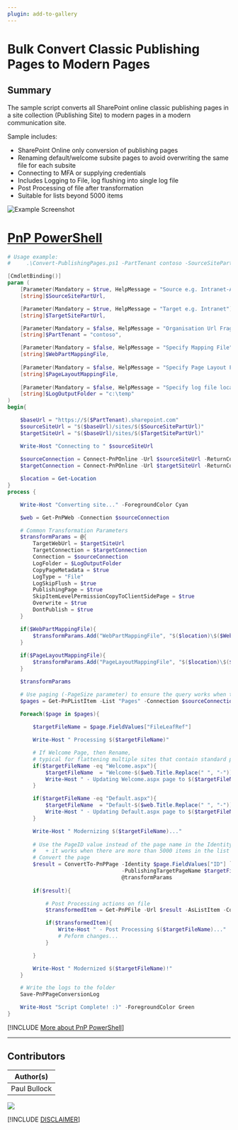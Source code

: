 ```yaml
---
plugin: add-to-gallery
---
```


# Bulk Convert Classic Publishing Pages to Modern Pages

## Summary

The sample script converts all SharePoint online classic publishing pages in a site collection (Publishing Site) to modern pages in a modern communication site.

Sample includes:
- SharePoint Online only conversion of publishing pages
- Renaming default/welcome subsite pages to avoid overwriting the same file for each subsite
- Connecting to MFA or supplying credentials
- Includes Logging to File, log flushing into single log file
- Post Processing of file after transformation
- Suitable for lists beyond 5000 items


![Example Screenshot](assets/example.png)

# [PnP PowerShell](#tab/pnpps)

```powershell
# Usage example: 
#     .\Convert-PublishingPages.ps1 -PartTenant contoso -SourceSitePartUrl mysourcesite -TargetSitePartUrl mytargetsite

[CmdletBinding()]
param (
    [Parameter(Mandatory = $true, HelpMessage = "Source e.g. Intranet-Archive")]
    [string]$SourceSitePartUrl,

    [Parameter(Mandatory = $true, HelpMessage = "Target e.g. Intranet")]
    [string]$TargetSitePartUrl,

    [Parameter(Mandatory = $false, HelpMessage = "Organisation Url Fragment e.g. contoso ")]
    [string]$PartTenant = "contoso",

    [Parameter(Mandatory = $false, HelpMessage = "Specify Mapping File")]
    [string]$WebPartMappingFile,
    
    [Parameter(Mandatory = $false, HelpMessage = "Specify Page Layout File")]
    [string]$PageLayoutMappingFile,
    
    [Parameter(Mandatory = $false, HelpMessage = "Specify log file location")]
    [string]$LogOutputFolder = "c:\temp"
)
begin{

    $baseUrl = "https://$($PartTenant).sharepoint.com"
    $sourceSiteUrl = "$($baseUrl)/sites/$($SourceSitePartUrl)"
    $targetSiteUrl = "$($baseUrl)/sites/$($TargetSitePartUrl)"

    Write-Host "Connecting to " $sourceSiteUrl
        
    $sourceConnection = Connect-PnPOnline -Url $sourceSiteUrl -ReturnConnection -Interactive
    $targetConnection = Connect-PnPOnline -Url $targetSiteUrl -ReturnConnection -Interactive

    $location = Get-Location
}
process {

    Write-Host "Converting site..." -ForegroundColor Cyan

    $web = Get-PnPWeb -Connection $sourceConnection

    # Common Transformation Parameters
    $transformParams = @{
        TargetWebUrl = $targetSiteUrl
        TargetConnection = $targetConnection
        Connection = $sourceConnection 
        LogFolder = $LogOutputFolder
        CopyPageMetadata = $true
        LogType = "File"
        LogSkipFlush = $true
        PublishingPage = $true
        SkipItemLevelPermissionCopyToClientSidePage = $true
        Overwrite = $true
        DontPublish = $true
    }

    if($WebPartMappingFile){
        $transformParams.Add("WebPartMappingFile", "$($location)\$($WebPartMappingFile)")
    }
    
    if($PageLayoutMappingFile){
        $transformParams.Add("PageLayoutMappingFile", "$($location)\$($PageLayoutMappingFile)")
    }

    $transformParams

    # Use paging (-PageSize parameter) to ensure the query works when there are more than 5000 items in the list
    $pages = Get-PnPListItem -List "Pages" -Connection $sourceConnection -PageSize 500
        
    Foreach($page in $pages){

        $targetFileName = $page.FieldValues["FileLeafRef"]

        Write-Host " Processing $($targetFileName)"

        # If Welcome Page, then Rename, 
        # typical for flattening multiple sites that contain standard page(s) e.g. Welcome.aspx or Default.aspx
        if($targetFileName -eq "Welcome.aspx"){
            $targetFileName  = "Welcome-$($web.Title.Replace(" ", "-")).aspx"
            Write-Host " - Updating Welcome.aspx page to $($targetFileName)" -ForegroundColor Yellow
        }

        if($targetFileName -eq "Default.aspx"){
            $targetFileName  = "Default-$($web.Title.Replace(" ", "-")).aspx"
            Write-Host " - Updating Default.aspx page to $($targetFileName)" -ForegroundColor Yellow
        }

        Write-Host " Modernizing $($targetFileName)..."
        
        # Use the PageID value instead of the page name in the Identity parameter as that is more performant 
        #   + it works when there are more than 5000 items in the list
        # Convert the page
        $result = ConvertTo-PnPPage -Identity $page.FieldValues["ID"] `
                                    -PublishingTargetPageName $targetFileName `
                                    @transformParams
                                
        if($result){

            # Post Processing actions on file
            $transformedItem = Get-PnPFile -Url $result -AsListItem -Connection $targetConnection

            if($transformedItem){
                Write-Host " - Post Processing $($targetFileName)..."
                # Peform changes...
            }

        }

        Write-Host " Modernized $($targetFileName)!"
    }

    # Write the logs to the folder
    Save-PnPPageConversionLog

    Write-Host "Script Complete! :)" -ForegroundColor Green
}

```
[!INCLUDE [More about PnP PowerShell](../../docfx/includes/MORE-PNPPS.md)]
***

## Contributors

| Author(s) |
|-----------|
| Paul Bullock |



<img src="https://m365-visitor-stats.azurewebsites.net/script-samples/scripts/modernize-bulk-publishing-pages?labelText=Visitors" class="img-visitor" aria-hidden="true" />

[!INCLUDE [DISCLAIMER](../../docfx/includes/DISCLAIMER.md)]
